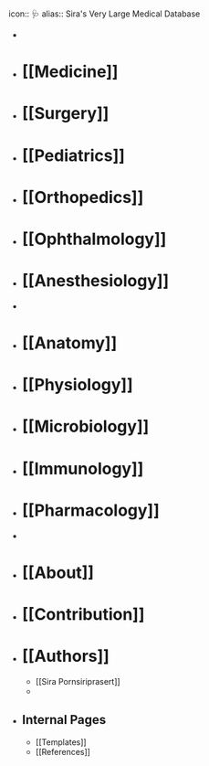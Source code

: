 icon:: 🩺
alias:: Sira's Very Large Medical Database

-
- # [[Medicine]]
- # [[Surgery]]
- # [[Pediatrics]]
- # [[Orthopedics]]
- # [[Ophthalmology]]
- # [[Anesthesiology]]
-
- # [[Anatomy]]
- # [[Physiology]]
- # [[Microbiology]]
- # [[Immunology]]
- # [[Pharmacology]]
-
- # [[About]]
- # [[Contribution]]
- # [[Authors]]
	- [[Sira Pornsiriprasert]]
	-
- ## Internal Pages
	- [[Templates]]
	- [[References]]